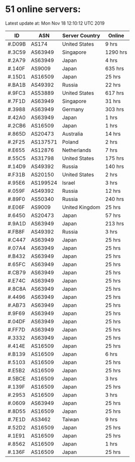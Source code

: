 # 51 online servers:

Latest update at: Mon Nov 18 12:10:12 UTC 2019

| ID | ASN | Server Country | Online |
| -- | --- | -------------- | ------ |
| #.D09B | AS174 | United States | 9 hrs |
| #.3C59 | AS63949 | Singapore | 1290 hrs |
| #.2A79 | AS63949 | Japan | 4 hrs |
| #.140F | AS9009 | Japan | 635 hrs |
| #.15D1 | AS16509 | Japan | 25 hrs |
| #.BA1B | AS49392 | Russia | 22 hrs |
| #.9FC3 | AS53889 | United States | 617 hrs |
| #.7F1D | AS63949 | Singapore | 31 hrs |
| #.3988 | AS63949 | Germany | 303 hrs |
| #.42A0 | AS63949 | Japan | 1 hrs |
| #.2CB6 | AS16509 | Japan | 1 hrs |
| #.865D | AS20473 | Australia | 14 hrs |
| #.2F25 | AS137571 | Poland | 2 hrs |
| #.E655 | AS12876 | Netherlands | 7 hrs |
| #.55C5 | AS31798 | United States | 175 hrs |
| #.14D9 | AS49392 | Russia | 140 hrs |
| #.F31B | AS20150 | United States | 2 hrs |
| #.95E6 | AS199524 | Israel | 3 hrs |
| #.059F | AS49392 | Russia | 12 hrs |
| #.89F0 | AS50340 | Russia | 240 hrs |
| #.E06F | AS9009 | United Kingdom | 25 hrs |
| #.6450 | AS20473 | Japan | 57 hrs |
| #.9A1D | AS63949 | Japan | 213 hrs |
| #.FB8F | AS49392 | Russia | 3 hrs |
| #.C447 | AS63949 | Japan | 25 hrs |
| #.07A4 | AS63949 | Japan | 25 hrs |
| #.B432 | AS63949 | Japan | 25 hrs |
| #.65FC | AS63949 | Japan | 25 hrs |
| #.CB79 | AS63949 | Japan | 25 hrs |
| #.E74C | AS63949 | Japan | 25 hrs |
| #.8C8A | AS63949 | Japan | 25 hrs |
| #.4496 | AS63949 | Japan | 25 hrs |
| #.AB73 | AS63949 | Japan | 25 hrs |
| #.9F69 | AS63949 | Japan | 25 hrs |
| #.04DF | AS63949 | Japan | 25 hrs |
| #.FF7D | AS63949 | Japan | 25 hrs |
| #.3332 | AS63949 | Japan | 25 hrs |
| #.414E | AS16509 | Japan | 25 hrs |
| #.B139 | AS16509 | Japan | 6 hrs |
| #.5103 | AS16509 | Japan | 25 hrs |
| #.E5B2 | AS16509 | Japan | 25 hrs |
| #.5BCE | AS16509 | Japan | 3 hrs |
| #.139F | AS16509 | Japan | 25 hrs |
| #.2953 | AS16509 | Japan | 3 hrs |
| #.0609 | AS63949 | Japan | 25 hrs |
| #.8D55 | AS16509 | Japan | 25 hrs |
| #.7E1D | AS3462 | Taiwan | 9 hrs |
| #.52D2 | AS16509 | Japan | 25 hrs |
| #.1E91 | AS16509 | Japan | 25 hrs |
| #.8562 | AS16509 | Japan | 1 hrs |
| #.136F | AS16509 | Japan | 25 hrs |

